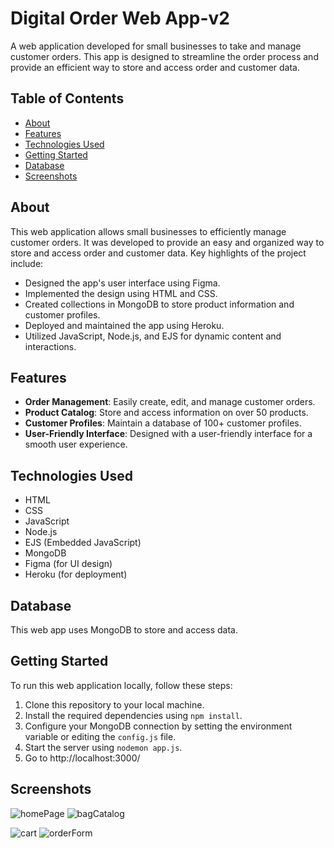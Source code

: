 # Digital Order Web App-v2

A web application developed for small businesses to take and manage customer orders. This app is designed to streamline the order process and provide an efficient way to store and access order and customer data.

## Table of Contents

- [About](#about)
- [Features](#features)
- [Technologies Used](#technologies-used)
- [Getting Started](#getting-started)
- [Database](#database)
- [Screenshots](#screenshots)

## About

This web application allows small businesses to efficiently manage customer orders. It was developed to provide an easy and organized way to store and access order and customer data. Key highlights of the project include:

- Designed the app's user interface using Figma.
- Implemented the design using HTML and CSS.
- Created collections in MongoDB to store product information and customer profiles.
- Deployed and maintained the app using Heroku.
- Utilized JavaScript, Node.js, and EJS for dynamic content and interactions.

## Features

- **Order Management**: Easily create, edit, and manage customer orders.
- **Product Catalog**: Store and access information on over 50 products.
- **Customer Profiles**: Maintain a database of 100+ customer profiles.
- **User-Friendly Interface**: Designed with a user-friendly interface for a smooth user experience.

## Technologies Used

- HTML
- CSS
- JavaScript
- Node.js
- EJS (Embedded JavaScript)
- MongoDB
- Figma (for UI design)
- Heroku (for deployment)

## Database

This web app uses MongoDB to store and access data. 

## Getting Started

To run this web application locally, follow these steps:

1. Clone this repository to your local machine.
2. Install the required dependencies using `npm install`.
3. Configure your MongoDB connection by setting the environment variable or editing the `config.js` file.
4. Start the server using `nodemon app.js`.
5. Go to http://localhost:3000/

## Screenshots



![homePage](https://github.com/hameedahl/orderApp-v2/assets/91581657/1ed9b49d-f2d8-48b6-90ce-31ce8e50cb84) ![bagCatalog](https://github.com/hameedahl/orderApp-v2/assets/91581657/8cce06f3-1068-437c-b3d4-f36b5d66b4dd) 

![cart](https://github.com/hameedahl/orderApp-v2/assets/91581657/5397cf3a-8a84-4639-b5f5-985f335a63ae) ![orderForm](https://github.com/hameedahl/orderApp-v2/assets/91581657/ee7c6188-c0c5-4890-8c4f-beec8e1ca45f)




